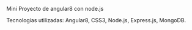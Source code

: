 Mini Proyecto de angular8 con node.js

Tecnologias utilizadas: Angular8, CSS3, Node.js, Express.js, MongoDB.
